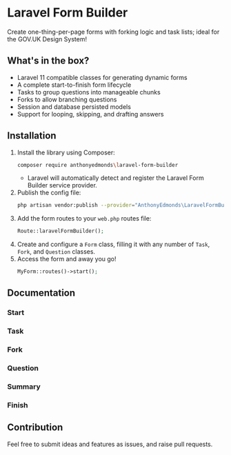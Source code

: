 # Laravel Form Builder

Create one-thing-per-page forms with forking logic and task lists; ideal for the GOV.UK Design System!

## What's in the box?

* Laravel 11 compatible classes for generating dynamic forms
* A complete start-to-finish form lifecycle
* Tasks to group questions into manageable chunks
* Forks to allow branching questions
* Session and database persisted models
* Support for looping, skipping, and drafting answers

## Installation

1. Install the library using Composer:
    ```bash
    composer require anthonyedmonds\laravel-form-builder
    ```
    * Laravel will automatically detect and register the Laravel Form Builder service provider.
2. Publish the config file:
   ```bash
   php artisan vendor:publish --provider="AnthonyEdmonds\LaravelFormBuilder\LaravelFormBuilderServiceProvider"
   ```
3. Add the form routes to your `web.php` routes file:
    ```php
    Route::laravelFormBuilder();
    ```
4. Create and configure a `Form` class, filling it with any number of `Task`, `Fork`, and `Question` classes.
5. Access the form and away you go!
    ```php
    MyForm::routes()->start();
    ```

## Documentation

### Start

### Task

### Fork

### Question

### Summary

### Finish

## Contribution

Feel free to submit ideas and features as issues, and raise pull requests.
